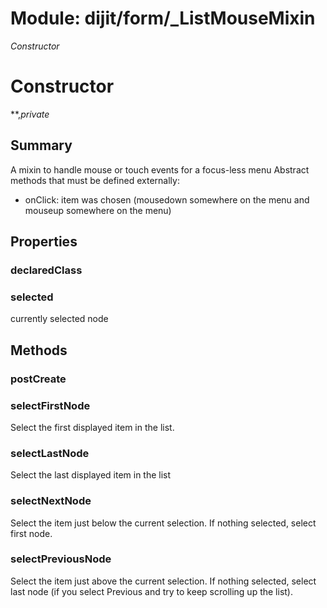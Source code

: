 # Module: dijit/form/_ListMouseMixin

*Constructor*

# Constructor

**,*private*

## Summary

A mixin to handle mouse or touch events for a focus-less menu
Abstract methods that must be defined externally:

- onClick: item was chosen (mousedown somewhere on the menu and mouseup somewhere on the menu)
## Properties

### declaredClass


### selected
currently selected node

## Methods

### postCreate


### selectFirstNode
Select the first displayed item in the list.

### selectLastNode
Select the last displayed item in the list

### selectNextNode
Select the item just below the current selection.
If nothing selected, select first node.

### selectPreviousNode
Select the item just above the current selection.
If nothing selected, select last node (if
you select Previous and try to keep scrolling up the list).

